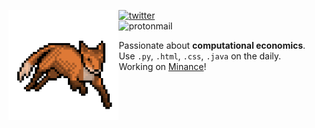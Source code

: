 <img src="fox.gif" width=35% align=left></img>

[![twitter](https://img.shields.io/badge/-@ikoide-313131?style=flat-square&labelColor=313131&logo=twitter&logoColor=white&color=313131)](https://twitter.com/ikoide)  
![protonmail](https://img.shields.io/badge/-ian.koide@protonmail.com-313131?style=flat-square&labelColor=313131&logo=protonmail&logoColor=white&color=313131)  

Passionate about **computational economics**.
<br>
Use `.py`, `.html`, `.css`, `.java` on the daily.
<br>
Working on [Minance](https://github.com/minancenet/web)!